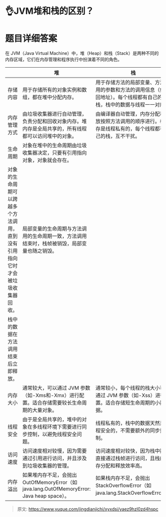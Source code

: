 # 👌JVM堆和栈的区别？

# 题目详细答案
在 JVM（Java Virtual Machine）中，堆（Heap）和栈（Stack）是两种不同的内存区域，它们在内存管理和程序执行中扮演着不同的角色。

| | 堆 | 栈 |
| --- | --- | --- |
| 存储内容 | 用于存储所有的对象实例和数组，都在堆中分配内存。 | 用于存储方法的局部变量、方法调用的参数和方法的调用信息（如返回地址）。每个线程都有自己的栈，栈中的数据与线程一一对应。 |
| 内存管理方式 | 由垃圾收集器进行自动管理，负责分配和回收对象内存。堆内存是全局共享的，所有线程都可以访问堆中的对象。 | 由编译器自动管理，内存分配和释放按照方法调用的顺序进行。栈内存是线程私有的，每个线程都有自己的栈，互不干扰。 |
| 生命周期 | 对象在堆中的生命周期由垃圾收集器决定，只要有引用指向对象，对象就会存在。
对象的生命周期可以跨越多个方法调用，直到没有引用指向它时才会被垃圾收集器回收。 | 局部变量的生命周期与方法调用的生命周期一致，方法调用结束时，栈帧被销毁，局部变量也随之销毁。
栈中的数据在方法调用结束后立即释放。 |
| 内存大小 | 通常较大，可以通过 JVM 参数（如-Xms和-Xmx）进行配置。适合存储需要较长生命周期的大量对象。 | 通常较小，每个线程的栈大小可以通过 JVM 参数（如-Xss）进行配置。适合存储短生命周期的小数据。 |
| 线程安全 | 由于是全局共享的，堆中的对象在多线程环境下需要进行同步控制，以避免线程安全问题。 | 线程私有的，栈中的数据天然是线程安全的，不需要额外的同步控制。 |
| 访问速度 | 访问速度相对较慢，因为需要通过引用进行访问，并且涉及到垃圾收集器的管理。 | 访问速度相对较快，因为栈中数据直接通过栈帧进行访问，且栈的内存分配和释放效率高。 |
| 内存溢出 | 如果堆内存不足，会抛出OutOfMemoryError（如java.lang.OutOfMemoryError: Java heap space）。 | 如果栈内存不足，会抛出StackOverflowError（如java.lang.StackOverflowError）。 |




> 原文: <https://www.yuque.com/jingdianjichi/xyxdsi/yaez9hzl0zd4hspc>